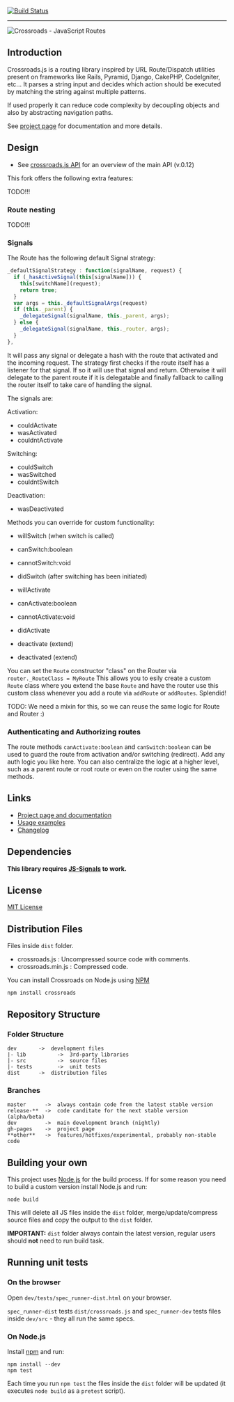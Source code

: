 [![Build Status](https://secure.travis-ci.org/millermedeiros/crossroads.js.png)](https://travis-ci.org/millermedeiros/crossroads.js)

---

![Crossroads - JavaScript Routes](https://github.com/millermedeiros/crossroads.js/raw/master/_assets/crossroads_logo.png)


## Introduction ##

Crossroads.js is a routing library inspired by URL Route/Dispatch utilities present on frameworks like Rails, Pyramid, Django, CakePHP, CodeIgniter, etc...
It parses a string input and decides which action should be executed by matching the string against multiple patterns.

If used properly it can reduce code complexity by decoupling objects and also by abstracting navigation paths.

See [project page](http://millermedeiros.github.com/crossroads.js/) for documentation and more details.


## Design

- See [crossroads.js API](http://millermedeiros.github.io/crossroads.js/) for an overview of the main API (v.0.12)

This fork offers the following extra features:

TODO!!!

### Route nesting

TODO!!!

### Signals

The Route has the following default Signal strategy:

```js
_defaultSignalStrategy : function(signalName, request) {
  if (_hasActiveSignal(this[signalName])) {
    this[switchName](request);
    return true;
  }
  var args = this._defaultSignalArgs(request)
  if (this._parent) {
    _delegateSignal(signalName, this._parent, args);
  } else {
    _delegateSignal(signalName, this._router, args);
  }
},
```

It will pass any signal or delegate a hash with the route that activated and the incoming request.
The strategy first checks if the route itself has a listener for that signal. If so it will use that signal and return. Otherwise it will delegate to the parent route if it is delegatable and finally fallback to calling the router itself to take care of handling the signal.

The signals are:

Activation:
- couldActivate
- wasActivated
- couldntActivate

Switching:
- couldSwitch
- wasSwitched
- couldntSwitch

Deactivation:
- wasDeactivated

Methods you can override for custom functionality:

- willSwitch (when switch is called)
- canSwitch:boolean
- cannotSwitch:void
- didSwitch (after switching has been initiated)

- willActivate
- canActivate:boolean
- cannotActivate:void
- didActivate

- deactivate (extend)
- deactivated (extend)

You can set the `Route` constructor "class" on the Router via `router._RouteClass = MyRoute`
This allows you to esily create a custom `Route` class where you extend the base `Route` and have the router use this custom class whenever you add a route via `addRoute` or `addRoutes`. Splendid!

TODO: We need a mixin for this, so we can reuse the same logic for Route and Router :)

### Authenticating and Authorizing routes

The route methods `canActivate:boolean` and `canSwitch:boolean` can be used to guard the route from activation and/or switching (redirect). Add any auth logic you like here.
You can also centralize the logic at a higher level, such as a parent route or root route or even on the router using the same methods.

## Links ##

 - [Project page and documentation](http://millermedeiros.github.com/crossroads.js/)
 - [Usage examples](https://github.com/millermedeiros/crossroads.js/wiki/Examples)
 - [Changelog](https://github.com/millermedeiros/crossroads.js/blob/master/CHANGELOG.md)



## Dependencies ##

**This library requires [JS-Signals](http://millermedeiros.github.com/js-signals/) to work.**



## License ##

[MIT License](http://www.opensource.org/licenses/mit-license.php)



## Distribution Files ##

Files inside `dist` folder.

 * crossroads.js : Uncompressed source code with comments.
 * crossroads.min.js : Compressed code.

You can install Crossroads on Node.js using [NPM](http://npmjs.org/)

    npm install crossroads



## Repository Structure ##

### Folder Structure ###

    dev       ->  development files
    |- lib          ->  3rd-party libraries
    |- src          ->  source files
    |- tests        ->  unit tests
    dist      ->  distribution files

### Branches ###

    master      ->  always contain code from the latest stable version
    release-**  ->  code canditate for the next stable version (alpha/beta)
    dev         ->  main development branch (nightly)
    gh-pages    ->  project page
    **other**   ->  features/hotfixes/experimental, probably non-stable code



## Building your own ##

This project uses [Node.js](http://nodejs.org/) for the build process. If for some reason you need to build a custom version install Node.js and run:

    node build

This will delete all JS files inside the `dist` folder, merge/update/compress source files and copy the output to the `dist` folder.

**IMPORTANT:** `dist` folder always contain the latest version, regular users should **not** need to run build task.



## Running unit tests ##

### On the browser ###

Open `dev/tests/spec_runner-dist.html` on your browser.

`spec_runner-dist` tests `dist/crossroads.js` and `spec_runner-dev` tests files inside
`dev/src` - they all run the same specs.


### On Node.js ###

Install [npm](http://npmjs.org) and run:

```
npm install --dev
npm test
```

Each time you run `npm test` the files inside the `dist` folder will be updated
(it executes `node build` as a `pretest` script).
